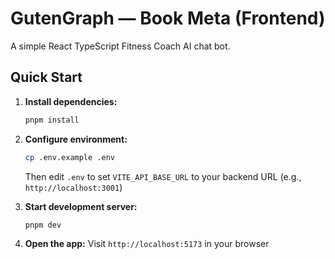 # GutenGraph — Book Meta (Frontend)

A simple React TypeScript Fitness Coach AI chat bot.

## Quick Start

1. **Install dependencies:**

   ```bash
   pnpm install
   ```

2. **Configure environment:**

   ```bash
   cp .env.example .env
   ```

   Then edit `.env` to set `VITE_API_BASE_URL` to your backend URL (e.g., `http://localhost:3001`)

3. **Start development server:**

   ```bash
   pnpm dev
   ```

4. **Open the app:**
   Visit `http://localhost:5173` in your browser
